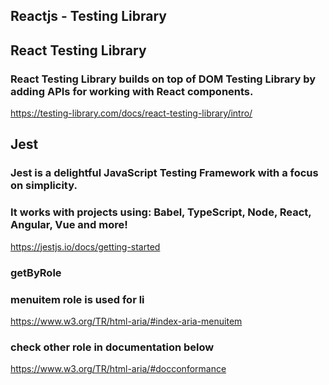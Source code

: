 ## Reactjs - Testing Library

## React Testing Library

### React Testing Library builds on top of DOM Testing Library by adding APIs for working with React components.

https://testing-library.com/docs/react-testing-library/intro/

## Jest

### Jest is a delightful JavaScript Testing Framework with a focus on simplicity.

### It works with projects using: Babel, TypeScript, Node, React, Angular, Vue and more!

https://jestjs.io/docs/getting-started

### getByRole

### menuitem role is used for li

https://www.w3.org/TR/html-aria/#index-aria-menuitem

### check other role in documentation below

https://www.w3.org/TR/html-aria/#docconformance
